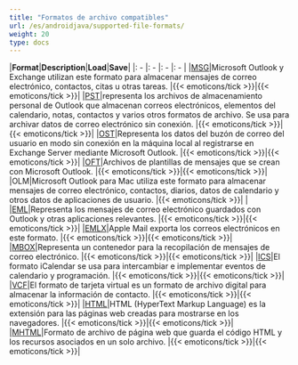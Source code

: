 ```yaml
---
title: "Formatos de archivo compatibles"
url: /es/androidjava/supported-file-formats/
weight: 20
type: docs
---
```



|**Format**|**Description**|**Load**|**Save**|
|: - |: - |: - |: - |
|[MSG](https://docs.fileformat.com/email/msg/)|Microsoft Outlook y Exchange utilizan este formato para almacenar mensajes de correo electrónico, contactos, citas u otras tareas. |{{< emoticons/tick >}}|{{< emoticons/tick >}}|
|[PST](https://docs.fileformat.com/email/pst/)|representa los archivos de almacenamiento personal de Outlook que almacenan correos electrónicos, elementos del calendario, notas, contactos y varios otros formatos de archivo. Se usa para archivar datos de correo electrónico sin conexión. |{{< emoticons/tick >}}|{{< emoticons/tick >}}|
|[OST](https://docs.fileformat.com/email/ost/)|Representa los datos del buzón de correo del usuario en modo sin conexión en la máquina local al registrarse en Exchange Server mediante Microsoft Outlook. |{{< emoticons/tick >}}|{{< emoticons/tick >}}|
|[OFT](https://docs.fileformat.com/email/oft/)|Archivos de plantillas de mensajes que se crean con Microsoft Outlook. |{{< emoticons/tick >}}|{{< emoticons/tick >}}|
|OLM|Microsoft Outlook para Mac utiliza este formato para almacenar mensajes de correo electrónico, contactos, diarios, datos de calendario y otros datos de aplicaciones de usuario. |{{< emoticons/tick >}}| |
|[EML](https://docs.fileformat.com/email/eml/)|Representa los mensajes de correo electrónico guardados con Outlook y otras aplicaciones relevantes. |{{< emoticons/tick >}}|{{< emoticons/tick >}}|
|[EMLX](https://docs.fileformat.com/email/emlx/)|Apple Mail exporta los correos electrónicos en este formato. |{{< emoticons/tick >}}|{{< emoticons/tick >}}|
|[MBOX](https://docs.fileformat.com/email/mbox/)|Representa un contenedor para la recopilación de mensajes de correo electrónico. |{{< emoticons/tick >}}|{{< emoticons/tick >}}|
|[ICS](https://docs.fileformat.com/email/ics/)|El formato iCalendar se usa para intercambiar e implementar eventos de calendario y programación. |{{< emoticons/tick >}}|{{< emoticons/tick >}}|
|[VCF](https://docs.fileformat.com/email/vcf/)|El formato de tarjeta virtual es un formato de archivo digital para almacenar la información de contacto. |{{< emoticons/tick >}}|{{< emoticons/tick >}}|
|[HTML](https://docs.fileformat.com/web/html/)|HTML (HyperText Markup Language) es la extensión para las páginas web creadas para mostrarse en los navegadores. |{{< emoticons/tick >}}|{{< emoticons/tick >}}|
|[MHTML](https://docs.fileformat.com/web/mhtml/)|Formato de archivo de página web que guarda el código HTML y los recursos asociados en un solo archivo. |{{< emoticons/tick >}}|{{< emoticons/tick >}}|


